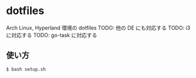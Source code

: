 # dotfiles
Arch Linux, Hyperland 環境の dotfiles
TODO: 他の DE にも対応する
TODO: i3 に対応する
TODO: go-task に対応する

## 使い方
```bash
$ bash setup.sh
```
